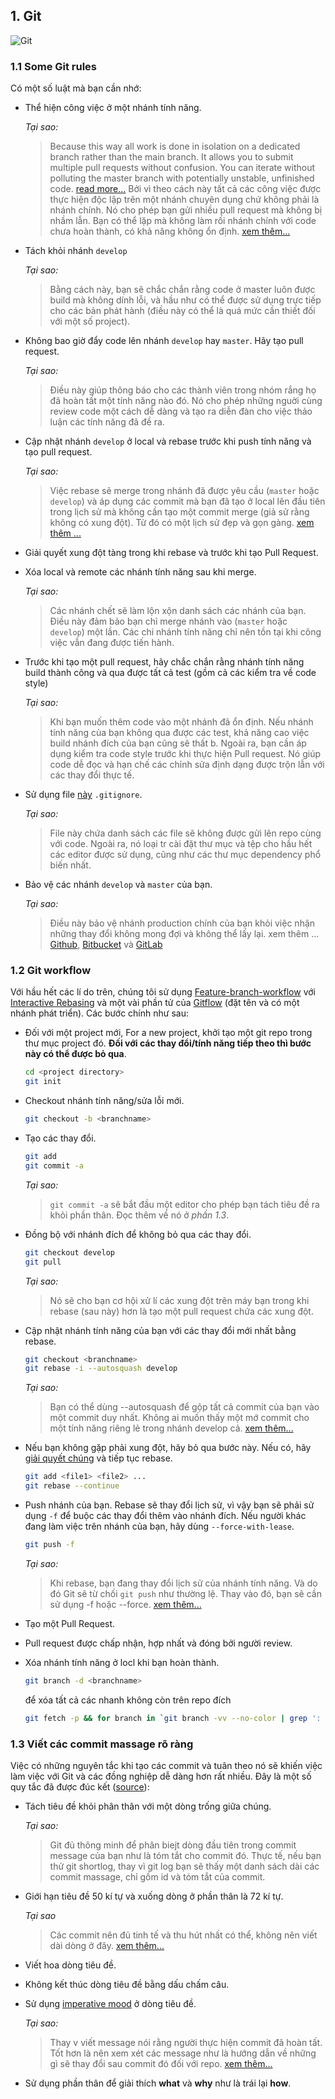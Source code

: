 ## 1. Git
![Git](/branching.png)
<a name="some-git-rules"></a>

### 1.1 Some Git rules
Có một số luật mà bạn cần nhớ:
* Thể hiện công việc ở một nhánh tính năng.
    
    _Tại sao:_
    >Because this way all work is done in isolation on a dedicated branch rather than the main branch. It allows you to submit multiple pull requests without confusion. You can iterate without polluting the master branch with potentially unstable, unfinished code. [read more...](https://www.atlassian.com/git/tutorials/comparing-workflows#feature-branch-workflow)
    >Bởi vì theo cách này tất cả các công việc được thực hiện độc lập trên một nhánh chuyên dụng chứ không phải là nhánh chính. Nó cho phép bạn gửi nhiều pull request mà không bị nhầm lẫn. Bạn có thể lặp mà không làm rối nhánh chính với code chưa hoàn thành, có khả năng không ổn định. [xem thêm...](https://www.atlassian.com/git/tutorials/comparing-workflows#feature-branch-workflow)
* Tách khỏi nhánh `develop`
    
    _Tại sao:_
    >Bằng cách này, bạn sẽ chắc chắn rằng code ở master luôn được build mà không dính lỗi, và hầu như có thể được sử dụng trực tiếp cho các bản phát hành (điều này có thể là quá mức cần thiết đối với một số project).

* Không bao giờ đẩy code lên nhánh `develop` hay `master`. Hãy tạo pull request.
    
    _Tại sao:_
    > Điều này giúp thông báo cho các thành viên trong nhóm rắng họ đã hoàn tất một tính năng nào đó. Nó cho phép những nguời cùng review code một cách dễ dàng và tạo ra diễn đàn cho việc thảo luận các tính năng đã đề ra.

* Cập nhật nhánh `develop` ở local và rebase trước khi push tính năng và tạo pull request.

    _Tại sao:_
    > Việc rebase sẽ merge trong nhánh đã được yêu cầu (`master` hoặc `develop`) và áp dụng các commit mà bạn đã tạo ở local lên đầu tiên trong lịch sử mà không cần tạo một commit merge (giả sử rằng không có xung đột). Từ đó có một lịch sử đẹp và gọn gàng. [xem thêm ...](https://www.atlassian.com/git/tutorials/merging-vs-rebasing)

* Giải quyết xung đột tàng trong khi rebase và trước khi tạo Pull Request.
* Xóa local và remote các nhánh tính năng sau khi merge.
    
    _Tại sao:_
    > Các nhánh chết sẽ làm lộn xộn danh sách các nhánh của bạn. Điều này đảm bảo bạn chỉ merge nhánh vào (`master` hoặc` develop`) một lần. Các chi nhánh tính năng chỉ nên tồn tại khi công việc vẫn đang được tiến hành.

* Trước khi tạo một pull request, hãy chắc chắn rằng nhánh tính năng build thành công và qua được tất cả test (gồm cả các kiểm tra về code style)
    
    _Tại sao:_
    > Khi bạn muốn thêm code vào một nhánh đã ổn định. Nếu nhánh tính năng của bạn không qua được các test, khả năng cao việc build nhánh đích của bạn cũng sẽ thất b. Ngoài ra, bạn cần áp dụng kiểm tra code style trước khi thực hiện Pull request. Nó giúp code dễ đọc và hạn chế các chỉnh sửa định dạng được trộn lẫn với các thay đổi thực tế.

* Sử dụng file [này](./.gitignore) `.gitignore`.
    
    _Tại sao:_
    > File này chứa danh sách các file sẽ không được gửi lên repo cùng với code. Ngoài ra, nó loại tr cài đặt thư mục và tệp cho hầu hết các editor được sử dụng, cũng như các thư mục dependency phổ biến nhất.

* Bảo vệ các nhánh `develop` và `master` của bạn.
  
    _Tại sao:_
    > Điều này bảo vệ nhánh production chính của bạn khỏi việc nhận những thay đổi không mong đợi và không thể lấy lại. xem thêm ... [Github](https://help.github.com/articles/about-protected-branches/), [Bitbucket](https://confluence.atlassian.com/bitbucketserver/using-branch-permissions-776639807.html) và [GitLab](https://docs.gitlab.com/ee/user/project/protected_branches.html)

<a name="git-workflow"></a>
### 1.2 Git workflow
Với hầu hết các lí do trên, chúng tôi sử dụng [Feature-branch-workflow](https://www.atlassian.com/git/tutorials/comparing-workflows#feature-branch-workflow) với [Interactive Rebasing](https://www.atlassian.com/git/tutorials/merging-vs-rebasing#the-golden-rule-of-rebasing) và một vài phần tử của [Gitflow](https://www.atlassian.com/git/tutorials/comparing-workflows#gitflow-workflow) (đặt tên và có một nhánh phát triển). Các bước chính như sau:

* Đối với một project mới, For a new project, khởi tạo một git repo trong thư mục project đó. __Đối với các thay đổi/tính năng tiếp theo thì bước này có thể được bỏ qua__.
   ```sh
   cd <project directory>
   git init
   ```

* Checkout nhánh tính năng/sửa lỗi mới.
    ```sh
    git checkout -b <branchname>
    ```
* Tạo các thay đổi.
    ```sh
    git add
    git commit -a
    ```
    _Tại sao:_
    > `git commit -a` sẽ bắt đầu một editor cho phép bạn tách tiêu đề ra khỏi phần thân. Đọc thêm về nó ở *phần 1.3*.

* Đồng bộ với nhánh đích để không bỏ qua các thay đổi.
    ```sh
    git checkout develop
    git pull
    ```
    
    _Tại sao:_
    > Nó sẽ cho bạn cơ hội xử lí các xung đột trên máy bạn trong khi rebase (sau này) hơn là tạo một pull request chứa các xung đột.

* Cập nhật nhánh tính năng của bạn với các thay đổi mới nhất bằng rebase.
    ```sh
    git checkout <branchname>
    git rebase -i --autosquash develop
    ```
    
    _Tại sao:_
    > Bạn có thể dùng --autosquash để  gộp tất cả commit của bạn vào một commit duy nhất. Không ai muốn thấy một mớ commit cho một tính năng riêng lẻ trong nhánh develop cả. [xem thêm...](https://robots.thoughtbot.com/autosquashing-git-commits)
    
* Nếu bạn không gặp phải xung đột, hãy bỏ qua bước này. Nếu có, hãy [giải quyết chúng](https://help.github.com/articles/resolving-a-merge-conflict-using-the-command-line/)  và tiếp tục rebase.
    ```sh
    git add <file1> <file2> ...
    git rebase --continue
    ```
* Push nhánh của bạn. Rebase sẽ thay đổi lịch sử, vì vậy bạn sẽ phải sử dụng `-f` để buộc các thay đổi thêm vào nhánh đích. Nếu người khác đang làm việc trên nhánh của bạn, hãy dùng `--force-with-lease`.
    ```sh
    git push -f
    ```
    
    _Tại sao:_
    > Khi rebase, bạn đang thay đổi lịch sử của nhánh tính năng. Và do đó Git sẽ từ chối `git push` như thường lệ. Thay vào đó, bạn sẽ cần sử dụng -f hoặc --force. [xem thêm...](https://developer.atlassian.com/blog/2015/04/force-with-lease/)
    
    
* Tạo một Pull Request.
* Pull request được chấp nhận, hợp nhất và đóng bởi người review.
* Xóa nhánh tính năng ở locl khi bạn hoàn thành.

  ```sh
  git branch -d <branchname>
  ```
  để xóa tất cả các nhanh không còn trên repo đích
  ```sh
  git fetch -p && for branch in `git branch -vv --no-color | grep ': gone]' | awk '{print $1}'`; do git branch -D $branch; done
  ```

<a name="writing-good-commit-messages"></a>
### 1.3 Viết các commit massage rõ ràng

Việc có những nguyên tắc khi tạo các commit và tuân theo nó sẽ khiến việc làm việc với Git và các đồng nghiệp dễ dàng hơn rất nhiều. Đây là một số quy tắc đã được đúc kết ([source](https://chris.beams.io/posts/git-commit/#seven-rules)):

 * Tách tiêu đề khỏi phân thân với một dòng trống giữa chúng.

    _Tại sao:_
    > Git đủ thông minh để phân biejt dòng đầu tiên trong commit message của bạn như là tóm tắt cho commit đó. Thực tế, nếu bạn thử git shortlog, thay vì git log bạn sẽ thấy một danh sách dài các commit massage, chỉ gồm id và tóm tắt của commit.

 * Giới hạn tiêu đề 50 kí tự và xuống dòng ở phần thân là 72 kí tự.

    _Tại sao_
    > Các commit nên đủ tinh tế và thu hút nhất có thể, không nên viết dài dòng ở đây. [xem thêm...](https://medium.com/@preslavrachev/what-s-with-the-50-72-rule-8a906f61f09c)

 * Viết hoa dòng tiêu đề.
 * Không kết thúc dòng tiêu đề bằng dấu chấm câu.
 * Sử dụng [imperative mood](https://en.wikipedia.org/wiki/Imperative_mood) ở dòng tiêu đề.

    _Tại sao:_
    > Thay v viết message nói rằng người thực hiện commit đã hoàn tất. Tốt hơn là nên xem xét các message như là hướng dẫn về những gì sẽ thay đổi sau commit đó đối với repo. [xem thêm...](https://news.ycombinator.com/item?id=2079612)


 * Sử dụng phần thân để giải thích **what** và **why** như là trái lại **how**.

 <a name="documentation"></a>
